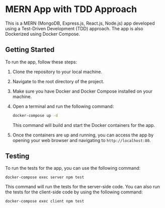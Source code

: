# MERN App with TDD Approach

This is a MERN (MongoDB, Express.js, React.js, Node.js) app developed using a Test-Driven Development (TDD) approach. The app is also Dockerized using Docker Compose.

## Getting Started

To run the app, follow these steps:

1. Clone the repository to your local machine.
2. Navigate to the root directory of the project.
3. Make sure you have Docker and Docker Compose installed on your machine.
4. Open a terminal and run the following command:

   ```bash
   docker-compose up -d
   ```

   This command will build and start the Docker containers for the app.

5. Once the containers are up and running, you can access the app by opening your web browser and navigating to `http://localhost:80`.

## Testing

To run the tests for the app, you can use the following command:

    docker-compose exec server npm test

This command will run the tests for the server-side code. You can also run the tests for the client-side code by using the following command:

    docker-compose exec client npm test
